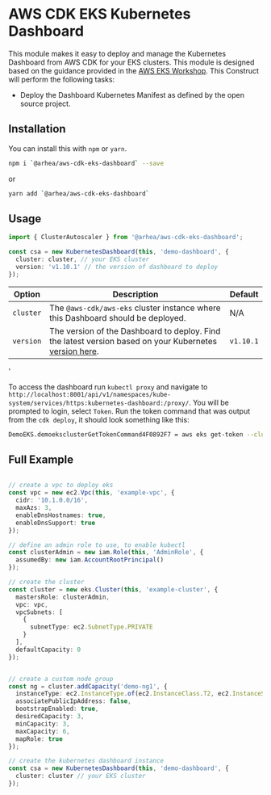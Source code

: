# AWS CDK EKS Kubernetes Dashboard

This module makes it easy to deploy and manage the Kubernetes Dashboard from AWS CDK for your EKS clusters. This module is designed based on the guidance provided in the [AWS EKS Workshop](https://eksworkshop.com/dashboard/dashboard/). This Construct will perform the following tasks:

- Deploy the Dashboard Kubernetes Manifest as defined by the open source project.

## Installation

You can install this with `npm` or `yarn`.

```bash
npm i `@arhea/aws-cdk-eks-dashboard` --save
```

or

```bash
yarn add `@arhea/aws-cdk-eks-dashboard`
```

## Usage

```typescript
import { ClusterAutoscaler } from '@arhea/aws-cdk-eks-dashboard';

const csa = new KubernetesDashboard(this, 'demo-dashboard', {
  cluster: cluster, // your EKS cluster
  version: 'v1.10.1' // the version of dashboard to deploy
});
```

| Option | Description | Default |
|---|---|---|
| `cluster` | The `@aws-cdk/aws-eks` cluster instance where this Dashboard should be deployed. | N/A |
| `version` | The version of the Dashboard to deploy. Find the latest version based on your Kubernetes [version here](https://github.com/kubernetes/dashboard).  | `v1.10.1` |
'

To access the dashboard run `kubectl proxy` and navigate to `http://localhost:8001/api/v1/namespaces/kube-system/services/https:kubernetes-dashboard:/proxy/`. You will be prompted to login, select `Token`. Run the token command that was output from the `cdk deploy`, it should look something like this:

```bash
DemoEKS.demoeksclusterGetTokenCommand4F0892F7 = aws eks get-token --cluster-name cluster-815c9727-e20b-4bb6-807b-b3269575c82e --region us-east-2 --role-arn arn:aws:iam::<Account ID>:role/DemoEKS-AdminRole38563C57-1QETBYLXWQ2E --profile demo | jq -r '.status.token'
```

## Full Example

```typescript

// create a vpc to deploy eks
const vpc = new ec2.Vpc(this, 'example-vpc', {
  cidr: '10.1.0.0/16',
  maxAzs: 3,
  enableDnsHostnames: true,
  enableDnsSupport: true
});

// define an admin role to use, to enable kubectl
const clusterAdmin = new iam.Role(this, 'AdminRole', {
  assumedBy: new iam.AccountRootPrincipal()
});

// create the cluster
const cluster = new eks.Cluster(this, 'example-cluster', {
  mastersRole: clusterAdmin,
  vpc: vpc,
  vpcSubnets: [
    {
      subnetType: ec2.SubnetType.PRIVATE
    }
  ],
  defaultCapacity: 0
});


// create a custom node group
const ng = cluster.addCapacity('demo-ng1', {
  instanceType: ec2.InstanceType.of(ec2.InstanceClass.T2, ec2.InstanceSize.LARGE),
  associatePublicIpAddress: false,
  bootstrapEnabled: true,
  desiredCapacity: 3,
  minCapacity: 3,
  maxCapacity: 6,
  mapRole: true
});

// create the kubernetes dashboard instance
const csa = new KubernetesDashboard(this, 'demo-dashboard', {
  cluster: cluster // your EKS cluster
});
```
